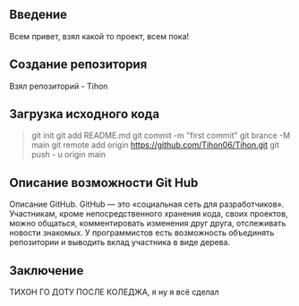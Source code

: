 ## Введение
Всем привет, взял какой то проект, всем пока!
## Создание репозитория
Взял репозиторий - Tihon
## Загрузка исходного кода
> git init
> git add README.md
> git commit -m "first commit"
> git brance -M main
> git remote add origin https://github.com/Tihon06/Tihon.git
> git push - u origin main
## Описание возможности Git Hub
  Описание GitHub. GitHub — это «социальная сеть для разработчиков». Участникам, кроме непосредственного хранения кода, своих проектов, можно общаться, комментировать изменения друг друга, отслеживать новости знакомых. У программистов есть возможность объединять репозитории и выводить вклад участника в виде дерева.
## Заключение
ТИХОН ГО ДОТУ ПОСЛЕ КОЛЕДЖА, я ну я всё сделал
